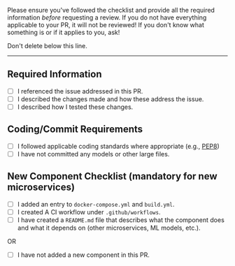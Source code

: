 Please ensure you've followed the checklist and provide all the required information *before* requesting a review.
If you do not have everything applicable to your PR, it will not be reviewed!
If you don't know what something is or if it applies to you, ask!

Don't delete below this line.

---

## Required Information

- [ ] I referenced the issue addressed in this PR.
- [ ] I described the changes made and how these address the issue.
- [ ] I described how I tested these changes.

## Coding/Commit Requirements

* [ ] I followed applicable coding standards where appropriate (e.g., [PEP8](https://pep8.org/))
* [ ] I have not committed any models or other large files.

## New Component Checklist (**mandatory** for new microservices)

* [ ] I added an entry to `docker-compose.yml` and `build.yml`.
* [ ] I created A CI workflow under `.github/workflows`.
* [ ] I have created a `README.md` file that describes what the component does and what it depends on (other microservices, ML models, etc.).

OR
* [ ] I have not added a new component in this PR.
